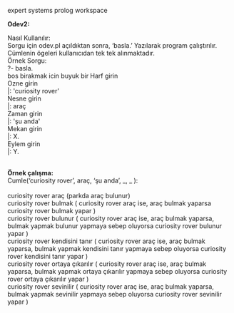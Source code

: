 expert systems prolog workspace

<b> Odev2: </b>

Nasıl Kullanılır: </br>
Sorgu için odev.pl açıldıktan sonra, ‘basla.’ Yazılarak program çalıştırılır. Cümlenin ögeleri kullanıcıdan tek tek alınmaktadır. </br>
 Örnek Sorgu: </br>
?- basla. </br>
bos birakmak icin buyuk bir Harf girin </br>
Ozne girin </br>
|: 'curiosity rover' </br>
Nesne girin </br>
|: araç </br>
Zaman girin </br>
|: 'şu anda' </br>
Mekan girin </br>
|: X.  </br>
Eylem girin </br>
|: Y. </br>
</br>

<b> Örnek çalışma: </b> </br>
Cumle(‘curiosity rover’, araç, ‘şu anda’, _, _ ): </br> </br>
curiosity rover araç (parkda araç bulunur) </br>
curiosity rover bulmak ( curiosity rover araç ise, araç bulmak yaparsa curiosity rover bulmak yapar ) </br>
curiosity rover bulunur ( curiosity rover araç ise, araç bulmak yaparsa, bulmak yapmak bulunur yapmaya sebep oluyorsa curiosity rover bulunur yapar ) </br>
curiosity rover kendisini tanır ( curiosity rover araç ise, araç bulmak yaparsa, bulmak yapmak kendisini tanır yapmaya sebep oluyorsa curiosity rover kendisini tanır yapar ) </br>
curiosity rover ortaya çıkarılır ( curiosity rover araç ise, araç bulmak yaparsa, bulmak yapmak ortaya çıkarılır yapmaya sebep oluyorsa curiosity rover ortaya çıkarılır yapar ) </br>
curiosity rover sevinilir ( curiosity rover araç ise, araç bulmak yaparsa, bulmak yapmak sevinilir yapmaya sebep oluyorsa curiosity rover sevinilir yapar ) </br>
